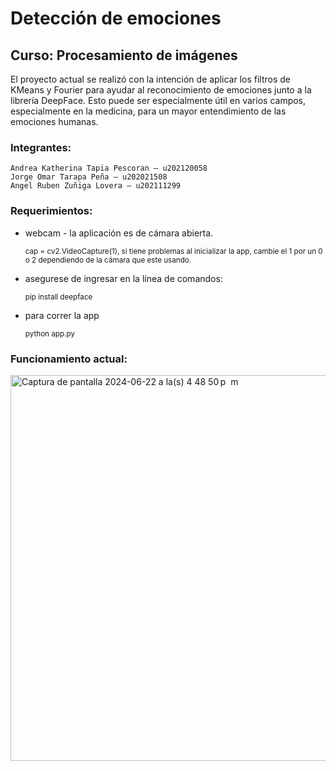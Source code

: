 # Detección de emociones
## Curso: Procesamiento de imágenes
El proyecto actual se realizó con la intención de aplicar los filtros de KMeans y Fourier para ayudar al reconocimiento de emociones junto a la librería DeepFace. Esto puede ser especialmente útil en varios campos, especialmente en la medicina, para un mayor entendimiento de las emociones humanas.

### Integrantes: 
    Andrea Katherina Tapia Pescoran – u202120058
    Jorge Omar Tarapa Peña – u202021508
    Angel Ruben Zuñiga Lovera – u202111299

### Requerimientos:
  - webcam - la aplicación es de cámara abierta.
 
    <sub> cap = cv2.VideoCapture(1), si tiene problemas al inicializar la app, cambie el 1 por un 0 o 2 dependiendo de la cámara que este usando. <sub>

  - asegurese de ingresar en la línea de comandos:

    <sub> pip install deepface <sub>

  - para correr la app

    <sub> python app.py <sub>

### Funcionamiento actual:
<img width="617" alt="Captura de pantalla 2024-06-22 a la(s) 4 48 50 p  m" src="https://github.com/andreatpr/emociones_reco/assets/119810155/7c453919-e94a-4bdf-b07d-59cfdaf3b84a">
